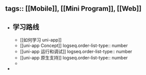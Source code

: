 tags:: [[Mobile]], [[Mini Program]], [[Web]] 
---

- ## 学习路线
	- [[如何学习 uni-app]]
	- [[uni-app Concept]]
	  logseq.order-list-type:: number
	- [[uni-app 运行和调试]]
	  logseq.order-list-type:: number
	- [[uni-app 原生支持]]
	  logseq.order-list-type:: number
	-
-